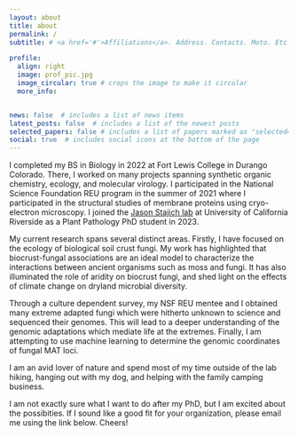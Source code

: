 ```yaml
---
layout: about
title: about
permalink: /
subtitle: # <a href='#'>Affiliations</a>. Address. Contacts. Moto. Etc.

profile:
  align: right
  image: prof_pic.jpg
  image_circular: true # crops the image to make it circular
  more_info:


news: false  # includes a list of news items
latest_posts: false  # includes a list of the newest posts
selected_papers: false # includes a list of papers marked as "selected={true}"
social: true  # includes social icons at the bottom of the page
---
```

I completed my BS in Biology in 2022 at Fort Lewis College in  Durango Colorado. There, I worked on many projects spanning synthetic organic chemistry, ecology, and molecular virology. I participated in the National Science Foundation REU program in the summer of 2021 where I participated in the structural studies of membrane proteins using cryo-electron microscopy. I joined the [Jason Stajich lab](https://lab.stajich.org/members/kian-kelly.html) at University of California Riverside as a Plant Pathology PhD student in 2023.

My current research spans several distinct areas. Firstly, I have focused on the ecology of biological soil crust fungi. My work has highlighted that biocrust-fungal associations are an ideal model to characterize the interactions between ancient organisms such as moss and fungi. It has also illuminated the role of aridity on biocrust fungi, and shed light on the effects of climate change on dryland microbial diversity. 

Through a culture dependent survey, my NSF REU mentee and I obtained many extreme adapted fungi which were hitherto unknown to science and sequenced their genomes. This will lead to a deeper understanding of the genomic adaptations which mediate life at the extremes. Finally, I am attempting to use machine learning to determine the genomic coordinates of fungal MAT loci. 

I am an avid lover of nature and spend most of my time outside of the lab hiking, hanging out with my dog, and helping with the family camping business. 

I am not exactly sure what I want to do after my PhD, but I am excited about the possibities. If I sound like a good fit for your organization, please email me using the link below. Cheers!
